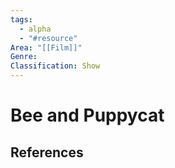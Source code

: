 ```yaml
---
tags:
  - alpha
  - "#resource"
Area: "[[Film]]"
Genre:
Classification: Show
---
```

# Bee and Puppycat



## References



